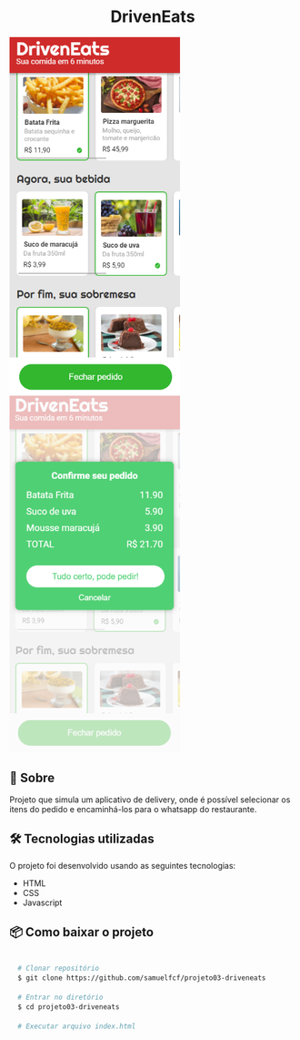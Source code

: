 <h1 align="center">DrivenEats</h1>  

<p float="left"> 
  <img src="assets/tela1.png" width="300" />
  <img src="assets/tela2.png" width="300" />
</p>

## 🔖 Sobre
Projeto que simula um aplicativo de delivery, onde é possível selecionar os itens do pedido e encaminhá-los para o whatsapp do restaurante.

## 🛠 Tecnologias utilizadas
O projeto foi desenvolvido usando as seguintes tecnologias:

- HTML
- CSS
- Javascript

## 📦 Como baixar o projeto

```bash

  # Clonar repositório
  $ git clone https://github.com/samuelfcf/projeto03-driveneats

  # Entrar no diretório
  $ cd projeto03-driveneats

  # Executar arquivo index.html
  
```